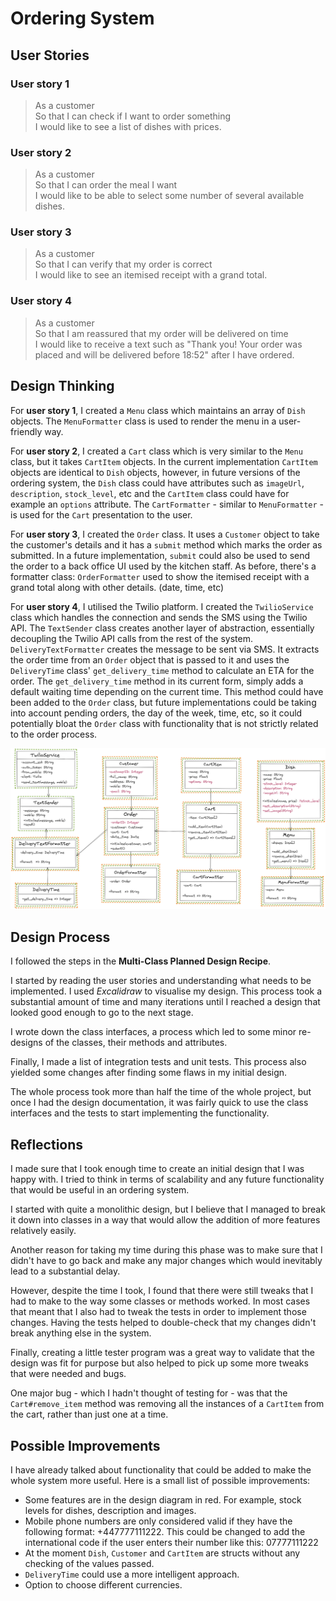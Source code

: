 # Ordering System

## User Stories
### User story 1
> As a customer  
> So that I can check if I want to order something  
> I would like to see a list of dishes with prices.
### User story 2
> As a customer  
> So that I can order the meal I want  
> I would like to be able to select some number of several available dishes.
### User story 3
> As a customer  
> So that I can verify that my order is correct  
> I would like to see an itemised receipt with a grand total.
### User story 4
> As a customer  
> So that I am reassured that my order will be delivered on time  
> I would like to receive a text such as "Thank you! Your order was placed and will be delivered before 18:52" after I have ordered.

## Design Thinking
For **user story 1**, I created a `Menu` class which maintains an array of `Dish` objects. The `MenuFormatter` class is used to render the menu in a user-friendly way.

For **user story 2**, I created a `Cart` class which is very similar to the `Menu` class, but it takes `CartItem` objects.
In the current implementation `CartItem` objects are identical to `Dish` objects, however, in future versions of the ordering system, the `Dish` class could have attributes such as `imageUrl`, `description`, `stock_level`, etc and the `CartItem` class could have for example an `options` attribute.
The `CartFormatter` - similar to `MenuFormatter` - is used for the `Cart` presentation to the user.

For **user story 3**, I created the `Order` class. It uses a `Customer` object to take the customer's details and it has a `submit` method which marks the order as submitted. In a future implementation, `submit` could also be used to send the order to a back office UI used by the kitchen staff. As before, there's a formatter class: `OrderFormatter` used to show the itemised receipt with a grand total along with other details. (date, time, etc)

For **user story 4**, I utilised the Twilio platform. I created the `TwilioService` class which handles the connection and sends the SMS using the Twilio API. The `TextSender` class creates another layer of abstraction, essentially decoupling the Twilio API calls from the rest of the system. 
`DeliveryTextFormatter` creates the message to be sent via SMS. It extracts the order time from an `Order` object that is passed to it and uses the `DeliveryTime` class' `get_delivery_time` method to calculate an ETA for the order.
The `get_delivery_time` method in its current form, simply adds a default waiting time depending on the current time. This method could have been added to the `Order` class, but future implementations could be taking into account pending orders, the day of the week, time, etc, so it could potentially bloat the `Order` class with functionality that is not strictly related to the order process.

![enter image description here](https://github.com/realtnt/golden-square-solo-project/blob/main/design/OrderingSystemDesign-v0.8.png)

## Design Process
I followed the steps in the **Multi-Class Planned Design Recipe**. 

I started by reading the user stories and understanding what needs to be implemented. I used *Excalidraw* to visualise my design. This process took a substantial amount of time and many iterations until I reached a design that looked good enough to go to the next stage.

I wrote down the class interfaces, a process which led to some minor re-designs of the classes, their methods and attributes.

Finally, I made a list of integration tests and unit tests. This process also yielded some changes after finding some flaws in my initial design.

The whole process took more than half the time of the whole project, but once I had the design documentation, it was fairly quick to use the class interfaces and the tests to start implementing the functionality.

## Reflections
I made sure that I took enough time to create an initial design that I was happy with. I tried to think in terms of scalability and any future functionality that would be useful in an ordering system.

I started with quite a monolithic design, but I believe that I managed to break it down into classes in a way that would allow the addition of more features relatively easily.

Another reason for taking my time during this phase was to make sure that I didn't have to go back and make any major changes which would inevitably lead to a substantial delay.

However, despite the time I took, I found that there were still tweaks that I had to make to the way some classes or methods worked. In most cases that meant that I also had to tweak the tests in order to implement those changes. Having the tests helped to double-check that my changes didn't break anything else in the system.

Finally, creating a little tester program was a great way to validate that the design was fit for purpose but also helped to pick up some more tweaks that were needed and bugs. 

One major bug - which I hadn't thought of testing for - was that the `Cart#remove_item` method was removing all the instances of a `CartItem` from the cart, rather than just one at a time.

## Possible Improvements
I have already talked about functionality that could be added to make the whole system more useful. Here is a small list of possible improvements:
- Some features are in the design diagram in red. For example, stock levels for dishes, description and images.
- Mobile phone numbers are only considered valid if they have the following format: +447777111222. This could be changed to add the international code if the user enters their number like this: 07777111222
- At the moment `Dish`, `Customer` and `CartItem` are structs without any checking of the values passed.
- `DeliveryTime` could use a more intelligent approach.
- Option to choose different currencies.

